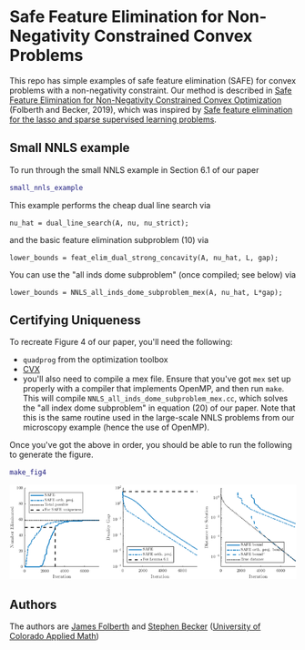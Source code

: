 # Safe Feature Elimination for Non-Negativity Constrained Convex Problems
This repo has simple examples of safe feature elimination (SAFE) for convex problems with a non-negativity constraint.
Our method is described in [Safe Feature Elimination for Non-Negativity Constrained Convex Optimization](https://arxiv.org/abs/1907.10831) (Folberth and Becker, 2019), which was inspired by [Safe feature elimination for the lasso and sparse supervised learning problems](https://arxiv.org/abs/1009.4219).

## Small NNLS example
To run through the small NNLS example in Section 6.1 of our paper
```matlab
small_nnls_example
```

This example performs the cheap dual line search via
```
nu_hat = dual_line_search(A, nu, nu_strict);
```

and the basic feature elimination subproblem (10) via
```
lower_bounds = feat_elim_dual_strong_concavity(A, nu_hat, L, gap);
```

You can use the "all inds dome subproblem" (once compiled; see below) via
```
lower_bounds = NNLS_all_inds_dome_subproblem_mex(A, nu_hat, L*gap);
```


## Certifying Uniqueness
To recreate Figure 4 of our paper, you'll need the following:
 * `quadprog` from the optimization toolbox
 * [CVX](http://cvxr.com/cvx/)
 * you'll also need to compile a mex file.
   Ensure that you've got `mex` set up properly with a compiler that implements OpenMP, and then run `make`.
   This will compile `NNLS_all_inds_dome_subproblem_mex.cc`, which solves the "all index dome subproblem" in equation (20) of our paper.
   Note that this is the same routine used in the large-scale NNLS problems from our microscopy example (hence the use of OpenMP).

Once you've got the above in order, you should be able to run the following to generate the figure.
```matlab
make_fig4
```

![](fig4.png)

## Authors
The authors are [James Folberth](https://jamesfolberth.org) and [Stephen Becker](https://amath.colorado.edu/faculty/becker/) ([University of Colorado Applied Math](https://www.colorado.edu/amath/))
